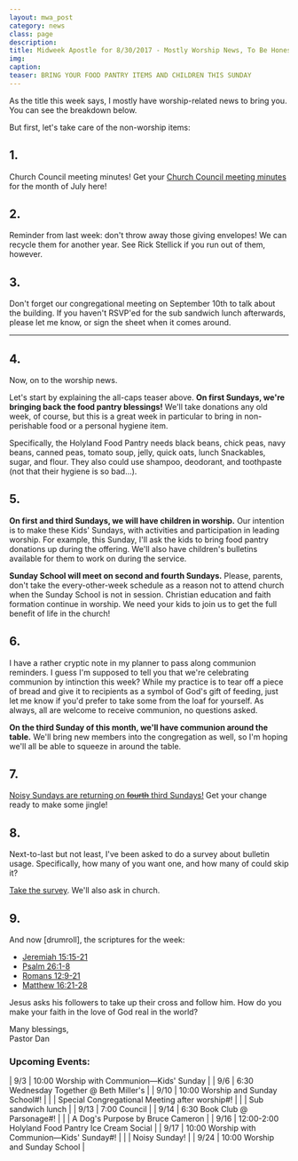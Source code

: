 ```yaml
---
layout: mwa_post
category: news
class: page
description:
title: Midweek Apostle for 8/30/2017 - Mostly Worship News, To Be Honest
img:
caption:
teaser: BRING YOUR FOOD PANTRY ITEMS AND CHILDREN THIS SUNDAY
---
```


As the title this week says, I mostly have worship-related news to bring you. You can see the breakdown below.

But first, let's take care of the non-worship items:

## 1.

Church Council meeting minutes! Get your <a href="http://facebook.us13.list-manage2.com/track/click?u=cce5979cb8d714dfb55755a36&id=c35696aaf7&e=b4a5fc0bb8">Church Council meeting minutes</a> for the month of July here!


## 2.

Reminder from last week: don't throw away those giving envelopes! We can recycle them for another year. See Rick Stellick if you run out of them, however.


## 3.

Don't forget our congregational meeting on September 10th to talk about the building. If you haven't RSVP'ed for the sub sandwich lunch afterwards, please let me know, or sign the sheet when it comes around.<!--more-->
 
<hr>

## 4.

Now, on to the worship news.

Let's start by explaining the all-caps teaser above. <strong>On first Sundays, we're bringing back the food pantry blessings!</strong> We'll take donations any old week, of course, but this is a great week in particular to bring in non-perishable food or a personal hygiene item.

Specifically, the Holyland Food Pantry needs black beans, chick peas, navy beans, canned peas, tomato soup, jelly, quick oats, lunch Snackables, sugar, and flour. They also could use shampoo, deodorant, and toothpaste (not that their hygiene is so bad…).


## 5.

<strong>On first and third Sundays, we will have children in worship.</strong> Our intention is to make these Kids' Sundays, with activities and participation in leading worship. For example, this Sunday, I'll ask the kids to bring food pantry donations up during the offering. We'll also have children's bulletins available for them to work on during the service.

<strong>Sunday School will meet on second and fourth Sundays.</strong> Please, parents, don't take the every-other-week schedule as a reason not to attend church when the Sunday School is not in session. Christian education and faith formation continue in worship. We need your kids to join us to get the full benefit of life in the church!


## 6.

I have a rather cryptic note in my planner to pass along communion reminders. I guess I'm supposed to tell you that we're celebrating communion by intinction this week? While my practice is to tear off a piece of bread and give it to recipients as a symbol of God's gift of feeding, just let me know if you'd prefer to take some from the loaf for yourself. As always, all are welcome to receive communion, no questions asked.

<strong>On the third Sunday of this month, we'll have communion around the table.</strong> We'll bring new members into the congregation as well, so I'm hoping we'll all be able to squeeze in around the table.


## 7.

<a href="">Noisy Sundays are returning on ~~fourth~~ third Sundays!</a> Get your change ready to make some jingle!


## 8.

Next-to-last but not least, I've been asked to do a survey about bulletin usage. Specifically, how many of you want one, and how many of could skip it?

<a href="http://facebook.us13.list-manage.com/track/click?u=cce5979cb8d714dfb55755a36&id=8448258c28&e=b4a5fc0bb8">Take the survey</a>. We'll also ask in church.


## 9.

And now [drumroll], the scriptures for the week:
<ul>
	<li><a href="http://facebook.us13.list-manage1.com/track/click?u=cce5979cb8d714dfb55755a36&id=de9962b783&e=b4a5fc0bb8">Jeremiah 15:15-21</a></li>
	<li><a href="http://facebook.us13.list-manage1.com/track/click?u=cce5979cb8d714dfb55755a36&id=de9962b783&e=b4a5fc0bb8">Psalm 26:1-8</a></li>
	<li><a href="http://facebook.us13.list-manage1.com/track/click?u=cce5979cb8d714dfb55755a36&id=de9962b783&e=b4a5fc0bb8">Romans 12:9-21</a></li>
	<li><a href="http://facebook.us13.list-manage1.com/track/click?u=cce5979cb8d714dfb55755a36&id=de9962b783&e=b4a5fc0bb8">Matthew 16:21-28</a></li>
</ul>

Jesus asks his followers to take up their cross and follow him. How do you make your faith in the love of God real in the world?



<div class="blessings">Many blessings,<br />
Pastor Dan</div>

<div class="after-box" markdown="1">

### Upcoming Events:

| 9/3  | 10:00 Worship with Communion—Kids' Sunday |
| 9/6  | 6:30 Wednesday Together @ Beth Miller's |
| 9/10 | 10:00 Worship and Sunday School#! |
|      | Special Congregational Meeting after worship#! |
|      | Sub sandwich lunch |
| 9/13 | 7:00 Council |
| 9/14 | 6:30 Book Club @ Parsonage#! |
|      | A Dog's Purpose by Bruce Cameron |
| 9/16 | 12:00-2:00 Holyland Food Pantry Ice Cream Social |
| 9/17 | 10:00 Worship with Communion—Kids' Sunday#! |
|      | Noisy Sunday! |
| 9/24 | 10:00 Worship and Sunday School |    

</div>
